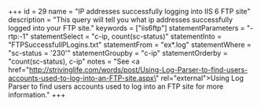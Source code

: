 +++
id = 29
name = "IP addresses successfully logging into IIS 6 FTP site"
description = "This query will tell you what ip addresses successfully logged into your FTP site."
keywords = ["iis6ftp"]
statementParameters = "-rtp:-1"
statementSelect = "c-ip, count(sc-status)"
statementInto = "FTPSuccessfulIPLogins.txt"
statementFrom = "ex*.log"
statementWhere = "sc-status = '230'"
statementGroupby = "c-ip"
statementOrderby = "count(sc-status), c-ip"
notes = "See <a href=\"http://strivinglife.com/words/post/Using-Log-Parser-to-find-users-accounts-used-to-log-into-an-FTP-site.aspx\" rel=\"external\">Using Log Parser to find users accounts used to log into an FTP site</a> for more information."
+++

